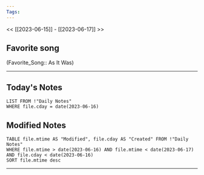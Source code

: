 ```yaml
---
Tags:
---
```

<< [[2023-06-15]] - [[2023-06-17]] >>
## Favorite song
(Favorite_Song:: As It Was)

___
## Today's Notes
```dataview
LIST FROM !"Daily Notes"
WHERE file.cday = date(2023-06-16)
```
## Modified Notes
```dataview
TABLE file.mtime AS "Modified", file.cday AS "Created" FROM !"Daily Notes" 
WHERE file.mtime > date(2023-06-16) AND file.mtime < date(2023-06-17) AND file.cday < date(2023-06-16)
SORT file.mtime desc
```
___

